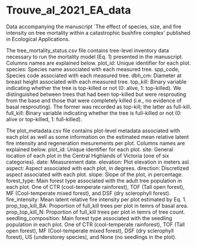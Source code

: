 # Trouve_al_2021_EA_data
Data accompanying the manuscript `The effect of species, size, and fire intensity on tree mortality within a catastrophic bushfire complex' published in Ecological Applications.

The tree_mortality_status.csv file contains tree-level inventory data necessary to run the mortality model (Eq. 1) presented in the manuscript. Columns names are  explained below.
plot_id: Unique identifier for each plot.
species: Species name associated with each measured tree.
spp_code, Species code associated with each measured tree.
dbh_cm: Diameter at breast height associated with each measured tree.
top_kill: Binary variable indicating whether the tree is top-killed or not (0: alive, 1: top-killed). We distinguished between trees that had been top-killed but were resprouting from the base and those that were completely killed (i.e., no evidence of basal resprouting). The former was recorded as top-kill; the latter as full-kill.
full_kill: Binary variable indicating whether the tree is full-killed or not (0: alive or top-killed, 1: full-killed).

The plot_metadata.csv file contains plot-level metadata associated with each plot as well as some information on the estimated mean relative latent fire intensity and regeneration mesurements per plot.
Columns names are  explained below.
plot_id: Unique identifier for each plot.
site: General location of each plot in the Central Highlands of Victoria (one of six categories).
date: Measurement date.
elevation: Plot elevation in meters asl.
aspect: Aspect associated with each plot, in degrees.
direction: Discretized aspect associated with each plot.
slope: Slope of the plot, in percentage.
forest_type: Main forest type associated with the adult tree population in each plot. One of CTR (cool-temperate rainforest), TOF (Tall open forest), MF (Cool-temperate mixed forest), and DSF (dry sclerophyll forest).
fire_intensity: Mean latent relative fire intensity per plot estimated by Eq. 1.
prop_top_kill_BA: Proportion of full_kill trees per plot in temrs of basal area.
prop_top_kill_N: Proportion of full_kill trees per plot in temrs of tree count.
seedling_composition: Main forest type associated with the seedling population in each plot. One of CTR (cool-temperate rainforest), TOF (Tall open forest), MF (Cool-temperate mixed forest), DSF (dry sclerophyll forest), US (understorey species), and None (no seedlings in the plot).



